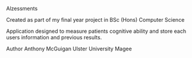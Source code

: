 Alzessments

Created as part of my final year project in BSc (Hons) Computer Science

Application designed to measure patients cognitive ability and store each users
 information and previous results.

Author Anthony McGuigan Ulster University Magee